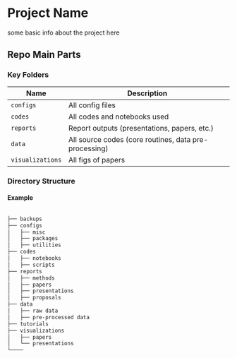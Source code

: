 # Project Name

some basic info about the project here

## Repo Main Parts

### Key Folders

| Name           | Description                                                     |
|----------------|-----------------------------------------------------------------|
| `configs`       | All config files                                                |
| `codes`        | All codes and notebooks used                                    |
| `reports`      | Report outputs (presentations, papers, etc.)                   |
| `data`         | All source codes (core routines, data pre-processing)          |
| `visualizations` | All figs of papers |

### Directory Structure

#### Example

```bash

├── backups
├── configs
│   ├── misc
│   ├── packages
│   ├── utilities
├── codes
│   ├── notebooks
│   ├── scripts
├── reports
│   ├── methods
│   ├── papers
│   ├── presentations
│   ├── proposals
├── data
│   ├── raw data
│   ├── pre-processed data
├── tutorials
├── visualizations
│   ├── papers
│   └── presentations
└────
